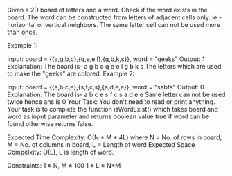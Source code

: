 Given a 2D board of letters and a word. Check if the word exists in the board. The word can be constructed from letters of adjacent cells only. ie - horizontal or vertical neighbors. The same letter cell can not be used more than once.

Example 1:

Input: board = {{a,g,b,c},{q,e,e,l},{g,b,k,s}},
word = "geeks"
Output: 1
Explanation: The board is-
a g b c
q e e l
g b k s
The letters which are used to make the
"geeks" are colored.
Example 2:

Input: board = {{a,b,c,e},{s,f,c,s},{a,d,e,e}},
word = "sabfs"
Output: 0
Explanation: The board is-
a b c e
s f c s
a d e e
Same letter can not be used twice hence ans is 0
Your Task:
You don't need to read or print anything. Your task is to complete the function isWordExist() which takes board and word as input parameter and returns boolean value true if word can be found otherwise returns false.

Expected Time Complexity: O(N * M * 4L) where N = No. of rows in board, M = No. of columns in board, L = Length of word
Expected Space Compelxity: O(L), L is length of word.

Constraints:
1 ≤ N, M ≤ 100
1 ≤ L ≤ N*M

